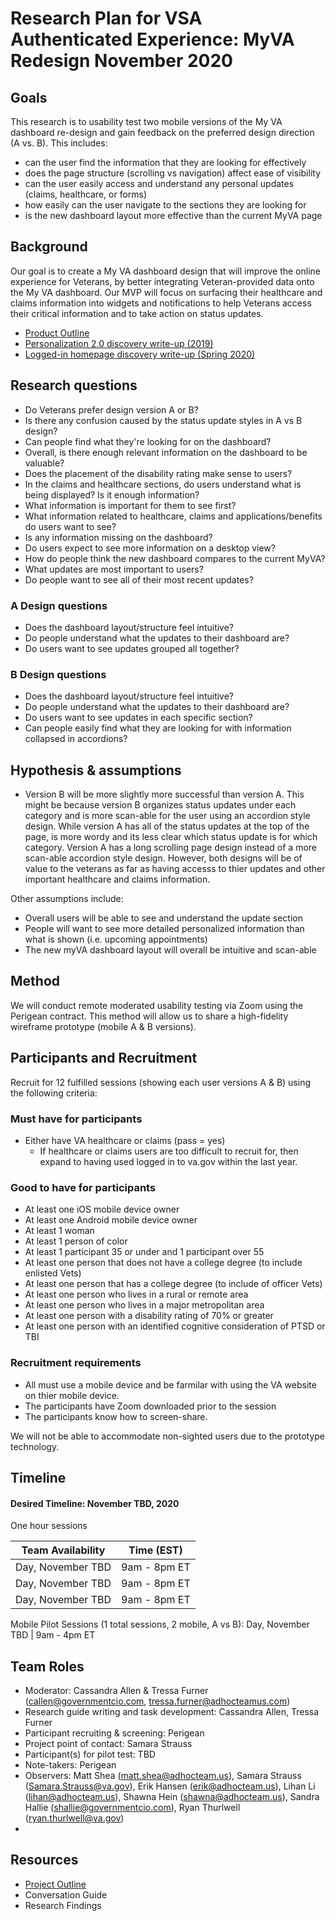 # Research Plan for VSA Authenticated Experience: MyVA Redesign November 2020

## Goals
This research is to usability test two mobile versions of the My VA dashboard re-design and gain feedback on the preferred design direction (A vs. B). This includes:

- can the user find the information that they are looking for effectively
- does the page structure (scrolling vs navigation) affect ease of visibility
- can the user easily access and understand any personal updates (claims, healthcare, or forms)
- how easily can the user navigate to the sections they are looking for
- is the new dashboard layout more effective than the current MyVA page

## Background
Our goal is to create a My VA dashboard design that will improve the online experience for Veterans, by better integrating Veteran-provided data onto the My VA dashboard. Our MVP will focus on surfacing their healthcare and claims information into widgets and notifications to help Veterans access their critical information and to take action on status updates.

- [Product Outline](https://github.com/department-of-veterans-affairs/va.gov-team/blob/master/products/identity-personalization/my-va/2.0-redesign/README.md) 
- [Personalization 2.0 discovery write-up (2019)](https://github.com/department-of-veterans-affairs/va.gov-team/blob/master/products/identity-personalization/personalization%202.0/discovery-research/README.md)
- [Logged-in homepage discovery write-up (Spring 2020)](https://github.com/department-of-veterans-affairs/va.gov-team/blob/master/products/identity-personalization/logged-in-homepage/2.0-redesign/discovery-and-research/discovery-summary.md)

## Research questions
- Do Veterans prefer design version A or B?
- Is there any confusion caused by the status update styles in A vs B design?
- Can people find what they're looking for on the dashboard?
- Overall, is there enough relevant information on the dashboard to be valuable?
- Does the placement of the disability rating make sense to users?
- In the claims and healthcare sections, do users understand what is being displayed? Is it enough information?
- What information is important for them to see first?
- What information related to healthcare, claims and applications/benefits do users want to see?
- Is any information missing on the dashboard?
- Do users expect to see more information on a desktop view?
- How do people think the new dashboard compares to the current MyVA?
- What updates are most important to users?
- Do people want to see all of their most recent updates?

### A Design questions

- Does the dashboard layout/structure feel intuitive?
- Do people understand what the updates to their dashboard are?
- Do users want to see updates grouped all together?

### B Design questions
- Does the dashboard layout/structure feel intuitive?
- Do people understand what the updates to their dashboard are?
- Do users want to see updates in each specific section?
- Can people easily find what they are looking for with information collapsed in accordions?


## Hypothesis & assumptions
* Version B will be more slightly more successful than version A.
This might be because version B organizes status updates under each category and is more scan-able for the user using an accordion style design. While version A has all of the status updates at the top of the page, is more wordy and its less clear which status update is for which category. Version A has a long scrolling page design instead of a more scan-able accordion style design. However, both designs will be of value to the veterans as far as having accesss to thier updates and other important healthcare and claims information.

Other assumptions include:

- Overall users will be able to see and understand the update section
- People will want to see more detailed personalized information than what is shown (i.e. upcoming appointments)
- The new myVA dashboard layout will overall be intuitive and scan-able

## Method
We will conduct remote moderated usability testing via Zoom using the Perigean contract. This method will allow us to share a high-fidelity wireframe prototype (mobile A & B versions).

## Participants and Recruitment
Recruit for 12 fulfilled sessions (showing each user versions A & B) using the following criteria:

### Must have for participants
* Either have VA healthcare or claims (pass = yes)
    * If healthcare or claims users are too difficult to recruit for, then expand to having used logged in to va.gov within the last year.

### Good to have for participants
* At least one iOS mobile device owner
* At least one Android mobile device owner
* At least 1 woman
* At least 1 person of color
* At least 1 participant 35 or under and 1 participant over 55
* At least one person that does not have a college degree (to include enlisted Vets)
* At least one person that has a college degree (to include of officer Vets)
* At least one person who lives in a rural or remote area
* At least one person who lives in a major metropolitan area
* At least one person with a disability rating of 70% or greater
* At least one person with an identified cognitive consideration of PTSD or TBI

### Recruitment requirements
* All must use a mobile device and be farmilar with using the VA website on thier mobile device.
* The participants have Zoom downloaded prior to the session
* The participants know how to screen-share.

We will not be able to accommodate non-sighted users due to the prototype technology.

## Timeline 	
#### Desired Timeline: November TBD, 2020 
One hour sessions<br/>

Team Availability | Time (EST)
------------------|--------------
Day, November TBD | 9am - 8pm ET
Day, November TBD | 9am - 8pm ET
Day, November TBD | 9am - 8pm ET
	
Mobile Pilot Sessions (1 total sessions, 2 mobile, A vs B): Day, November TBD | 9am - 4pm ET

## Team Roles
* Moderator: Cassandra Allen & Tressa Furner (callen@governmentcio.com, tressa.furner@adhocteamus.com) 
* Research guide writing and task development: Cassandra Allen, Tressa Furner
* Participant recruiting & screening: Perigean
* Project point of contact: Samara Strauss
* Participant(s) for pilot test: TBD
* Note-takers: Perigean
* Observers: Matt Shea (matt.shea@adhocteam.us), Samara Strauss (Samara.Strauss@va.gov), Erik Hansen (erik@adhocteam.us), Lihan Li (lihan@adhocteam.us), Shawna Hein (shawna@adhocteam.us), Sandra Hallie (shallie@governmentcio.com), Ryan Thurlwell (ryan.thurlwell@va.gov)
* 
## Resources
* [Project Outline](https://github.com/department-of-veterans-affairs/va.gov-team/blob/master/products/identity-personalization/my-va/2.0-redesign/README.md)
* Conversation Guide
* Research Findings
